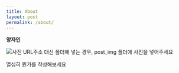 ```yaml
---
title: About
layout: post
permalink: /about/
---
```

**양자인**

![사진 URL주소 대신 폴더에 넣는 경우, post_img 폴더에 사진을 넣어주세요](profile.jpg)

열심히 뭔가를 작성해보세요